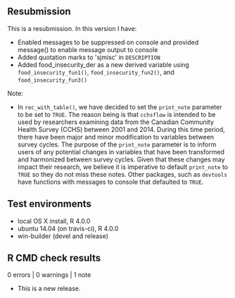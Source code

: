 ## Resubmission

This is a resubmission. In this version I have:
* Enabled messages to be suppressed on console and provided message() to enable
message output to console
* Added quotation marks to 'sjmisc' in `DESCRIPTION`
* Added food_insecurity_der as a new derived variable using
`food_insecurity_fun1()`, `food_insecurity_fun2()`, and `food_insecurity_fun3()`

Note:
* In `rec_with_table()`, we have decided to set the `print_note` parameter to be
set to `TRUE`. The reason being is that `cchsflow` is intended to be used by
researchers examining data from the Canadian Community Health Survey (CCHS)
between 2001 and 2014. During this time period, there have been major and minor
modification to variables between survey cycles. The purpose of the `print_note`
parameter is to inform users of any potential changes in variables that have
been transformed and harmonized between survey cycles. Given that these
changes may impact their research, we believe it is imperative to default
`print_note` to `TRUE` so they do not miss these notes. Other packages, such as
`devtools` have functions with messages to console that defaulted to `TRUE`.

## Test environments
* local OS X install, R 4.0.0
* ubuntu 14.04 (on travis-ci), R 4.0.0
* win-builder (devel and release)

## R CMD check results

0 errors | 0 warnings | 1 note

* This is a new release.

